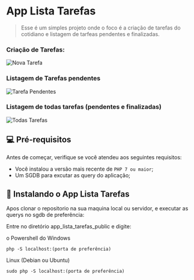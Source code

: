 # App Lista Tarefas



> Esse é um simples projeto onde o foco é a criação de tarefas do cotidiano e listagem de tarfeas pendentes e finalizadas.

### Criação de Tarefas:

<img src="https://drive.google.com/file/d/188MA5ivulSnm846n7cGKi8Ty3154QOtX/view?usp=sharing" alt="Nova Tarefa">


### Listagem de Tarefas pendentes

<img src="https://drive.google.com/file/d/1tFkMXMgfd-3_wBVRLD3DYEZ-2yMS9YOk/view?usp=sharing" alt="Tarefa Pendentes">


### Listagem de todas tarefas (pendentes e finalizadas)

<img src="https://drive.google.com/file/d/1nppxlYNN5ijLoLiWKm1tDykfTDgy5QfN/view?usp=sharing" alt="Todas Tarefas">



## 💻 Pré-requisitos

Antes de começar, verifique se você atendeu aos seguintes requisitos:

* Você instalou a versão mais recente de `PHP 7 ou maior`;
* Um SGDB para excutar as query do aplicação;


## 🚀 Instalando o App Lista Tarefas

Apos clonar o repositorio na sua maquina local ou servidor, e executar as querys no sgdb de preferência:

Entre no diretório app_lista_tarefas_public e digite:

o Powershell do Windows
```
php -S localhost:(porta de preferência)
```

Linux (Debian ou Ubuntu)
```
sudo php -S localhost:(porta de preferência)
```

